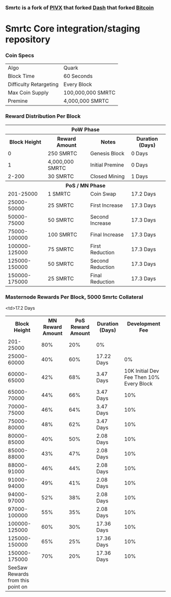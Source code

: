 ### Smrtc is a fork of [PIVX](https://github.com/PIVX-Project/PIVX) that forked [Dash](https://github.com/dashpay/dash) that forked [Bitcoin](https://github.com/bitcoin/bitcoinp)


# Smrtc Core integration/staging repository


### Coin Specs
<table>
<tr><td>Algo</td><td>Quark</td></tr>
<tr><td>Block Time</td><td>60 Seconds</td></tr>
<tr><td>Difficulty Retargeting</td><td>Every Block</td></tr>
<tr><td>Max Coin Supply </td><td>100,000,000 SMRTC</td></tr>
<tr><td>Premine</td><td>4,000,000 SMRTC</td></tr>
</table>


### Reward Distribution Per Block

<table>
<th colspan=4>PoW Phase</th>
<tr><th>Block Height</th><th>Reward Amount</th><th>Notes</th><th>Duration (Days)</th></tr>
<tr><td>0</td><td>250 SMRTC</td><td>Genesis Block</td><td>0 Days</td></tr>
<tr><td>1</td><td>4,000,000 SMRTC</td><td>Initial Premine</td><td>0 Days</td></tr>
<tr><td>2-200</td><td>30 SMRTC</td><td rowspan=1>Closed Mining</td><td>1 Days</td></tr>
<tr><th colspan=4>PoS / MN Phase</th></tr>
<tr><td>201-25000</td><td>1 SMRTC</td><td rowspan=1>Coin Swap</td><td>17.2 Days</td></tr>
<tr><td>25000-50000</td><td>25 SMRTC</td><td rowspan=1>First Increase </td><td>17.3 Days</td></tr>
<tr><td>50000-75000</td><td>50 SMRTC</td><td rowspan=1>Second Increase </td><td>17.3 Days</td></tr>
<tr><td>75000-100000</td><td>100 SMRTC</td><td rowspan=1>Final Increase </td><td>17.3 Days</td></tr>
<tr><td>100000-125000</td><td>75 SMRTC</td><td rowspan=1>First Reduction </td><td>17.3 Days</td></tr>
<tr><td>125000-150000</td><td>50 SMRTC</td><td rowspan=1>Second Reduction </td><td>17.3 Days</td></tr>
<tr><td>150000-175000</td><td>25 SMRTC</td><td rowspan=1>Final Reduction </td><td>17.3 Days</td></tr>

</table>


### Masternode Rewards Per Block, 5000 Smrtc Collateral

<table>
<tr><th>Block Height</th><th>MN Reward Amount</th><th>PoS Reward Amount</th><th>Duration (Days)</th><th>Development Fee</th></tr>
<tr><td>201-25000</td><td>80%</td><<td>20%</td>td>17.2 Days</td><td>0%</td></tr>
<tr><td>25000-60000 </td><td>40%</td><td>60%</td><td>17.22 Days</td><td>0%</td></tr>
<tr><td>60000-65000 </td><td>42%</td><td>68%</td><td>3.47 Days</td><td>10K Initial Dev Fee Then 10% Every Block</td></tr>
<tr><td>65000-70000 </td><td>44%</td><td>66%</td><td>3.47 Days</td><td>10%</td></tr>
<tr><td>70000-75000 </td><td>46%</td><td>64%</td><td>3.47 Days</td><td>10%</td></tr>
<tr><td>75000-80000 </td><td>48%</td><td>62%</td><td>3.47 Days</td><td>10%</td></tr>
<tr><td>80000-85000 </td><td>40%</td><td>50%</td><td>2.08 Days</td><td>10%</td></tr>
<tr><td>85000-88000 </td><td>43%</td><td>47%</td><td>2.08 Days</td><td>10%</td></tr>
<tr><td>88000-91000 </td><td>46%</td><td>44%</td><td>2.08 Days</td><td>10%</td></tr>
<tr><td>91000-94000 </td><td>49%</td><td>41%</td><td>2.08 Days</td><td>10%</td></tr>
<tr><td>94000-97000 </td><td>52%</td><td>38%</td><td>2.08 Days</td><td>10%</td></tr>
<tr><td>97000-100000 </td><td>55%</td><td>35%</td><td>2.08 Days</td><td>10%</td></tr>
<tr><td>100000-125000 </td><td>60%</td><td>30%</td><td>17.36 Days</td><td>10%</td></tr>
<tr><td>125000-150000 </td><td>65%</td><td>25%</td><td>17.36 Days</td><td>10%</td></tr>
<tr><td>150000-175000 </td><td>70%</td><td>20%</td><td>17.36 Days</td><td>10%</td></tr>
<tr><td>SeeSaw Rewards from this point on</td></tr>
</table>
